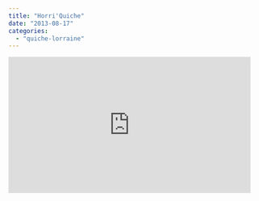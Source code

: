 ```yaml
---
title: "Horri'Quiche"
date: "2013-08-17"
categories: 
  - "quiche-lorraine"
---
```


<iframe frameborder="0" width="480" height="270" src="http://www.dailymotion.com/embed/video/x24fx3"></iframe>
